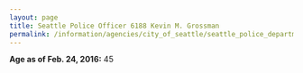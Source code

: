```yaml
---
layout: page
title: Seattle Police Officer 6188 Kevin M. Grossman
permalink: /information/agencies/city_of_seattle/seattle_police_department/copbook/6188/
---
```


**Age as of Feb. 24, 2016:** 45
